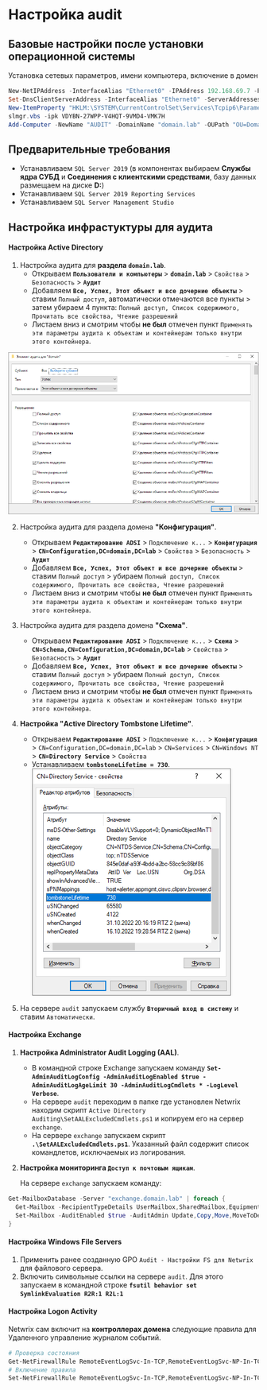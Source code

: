 # Настройка audit

## Базовые настройки после установки операционной системы

Установка сетевых параметров, имени компьютера, включение в домен

```powershell
New-NetIPAddress -InterfaceAlias "Ethernet0" -IPAddress 192.168.69.7 -PrefixLength 24 -DefaultGateway 192.168.69.254
Set-DnsClientServerAddress -InterfaceAlias "Ethernet0" -ServerAddresses ("192.168.69.1","192.168.69.2")
New-ItemProperty "HKLM:\SYSTEM\CurrentControlSet\Services\Tcpip6\Parameters\" -Name "DisabledComponents" -Value 0xffffffff -PropertyType "DWord"
slmgr.vbs -ipk VDYBN-27WPP-V4HQT-9VMD4-VMK7H
Add-Computer -NewName "AUDIT" -DomainName "domain.lab" -OUPath "OU=Domain Servers,DC=domain,DC=lab" -Credential "Администратор@domain.lab" -Restart -Force
```

## Предварительные требования

- Устанавливаем `SQL Server 2019` (в компонентах выбираем **Службы ядра СУБД** и **Соединения с клиентскими средствами**, базу данных размещаем на диске **D:**)
- Устанавливаем `SQL Server 2019 Reporting Services`
- Устанавливаем `SQL Server Management Studio`

## Настройка инфрастуктуры для аудита

#### Настройка Active Directory

1. Настройка аудита для **раздела `domain.lab`**.
   - Открываем **`Пользователи и компьютеры`** > **`domain.lab`** > `Свойства` > `Безопасность` > **`Аудит`** 
   - Добавляем **`Все, Успех, Этот объект и все дочерние объекты`** > ставим `Полный доступ`, автоматически отмечаются все пункты > затем убираем 4 пункта: `Полный доступ, Список содержимого, Прочитать все свойства, Чтение разрешений` 
   - Листаем вниз и смотрим чтобы **не был** отмечен пункт `Применять эти параметры аудита к объектам и контейнерам только внутри этого контейнера`.

![audit_example_1](audit_example_1.png)

2. Настройка аудита для раздела домена **"Конфигурация"**.
   - Открываем **`Редактирование ADSI`** > `Подключение к...` > **`Конфигурация`** > **`CN=Configuration,DC=domain,DC=lab`** > `Свойства` > `Безопасность` > **`Аудит`** 
   - Добавляем **`Все, Успех, Этот объект и все дочерние объекты`** > ставим `Полный доступ` > убираем `Полный доступ, Список содержимого, Прочитать все свойства, Чтение разрешений` 
   - Листаем вниз и смотрим чтобы **не был** отмечен пункт `Применять эти параметры аудита к объектам и контейнерам только внутри этого контейнера`.

3. Настройка аудита для раздела домена **"Схема"**.
   - Открываем **`Редактирование ADSI`** > `Подключение к...` > **`Схема`** > **`CN=Schema,CN=Configuration,DC=domain,DC=lab`** > `Свойства` > `Безопасность` > **`Аудит`** 
   - Добавляем **`Все, Успех, Этот объект и все дочерние объекты`** > ставим `Полный доступ` > убираем `Полный доступ, Список содержимого, Прочитать все свойства, Чтение разрешений` 
   - Листаем вниз и смотрим чтобы **не был** отмечен пункт `Применять эти параметры аудита к объектам и контейнерам только внутри этого контейнера`.

4. **Настройка "Active Directory Tombstone Lifetime"**.<br>
   - Открываем **`Редактирование ADSI`** > `Подключение к...` > **`Конфигурация`** > `CN=Configuration,DC=domain,DC=lab` > `CN=Services` > `CN=Windows NT` > **`CN=Directory Service`** > `Свойства` 
   - Устанавливаем **`tombstoneLifetime = 730`**.<br>
   ![audit_example_4](audit_example_2.png)

5. На сервере `audit` запускаем службу **`Вторичный вход в систему`** и ставим `Автоматически`.

#### Настройка Exchange

1. **Настройка Administrator Audit Logging (AAL)**.<br>
   - В командной строке Exchange запускаем команду **`Set-AdminAuditLogConfig -AdminAuditLogEnabled $true -AdminAuditLogAgeLimit 30 -AdminAuditLogCmdlets * -LogLevel Verbose`**.
   - На сервере `audit` переходим в папке где установлен Netwrix находим скрипт `Active Directory Auditing\SetAALExcludedCmdlets.ps1` и копируем его на сервер `exchange`.
   - На сервере `exchange` запускаем скрипт **`.\SetAALExcludedCmdlets.ps1`**. Указанный файл содержит список командлетов, исключаемых из логирования.
2. **Настройка мониторинга `Доступ к почтовым ящикам`**.<br>

   На сервере `exchange` запускаем команду:

```powershell
Get-MailboxDatabase -Server "exchange.domain.lab" | foreach { 
  Get-Mailbox -RecipientTypeDetails UserMailbox,SharedMailbox,EquipmentMailbox,LinkedMailbox,RoomMailbox | `
  Set-Mailbox -AuditEnabled $true -AuditAdmin Update,Copy,Move,MoveToDeletedItems,SoftDelete,HardDelete,FolderBind,SendAs,SendOnBehalf,MessageBind,Create -AuditDelegate Update,Move,MoveToDeletedItems,SoftDelete,HardDelete,FolderBind,SendAs,SendOnBehalf,Create 
}
```

#### Настройка Windows File Servers

1. Применить ранее созданную GPO `Audit - Настройки FS для Netwrix` для файлового сервера.
2. Включить символьные ссылки на сервере `audit`. Для этого запускаем в командной строке **`fsutil behavior set SymlinkEvaluation R2R:1 R2L:1`**

#### Настройка Logon Activity

Netwrix сам включит на **контроллерах домена** следующие правила для Удаленного управление журналом событий.

```powershell
# Проверка состояния
Get-NetFirewallRule RemoteEventLogSvc-In-TCP,RemoteEventLogSvc-NP-In-TCP,RemoteEventLogSvc-RPCSS-In-TCP | Format-Table
# Включение правила
Set-NetFirewallRule RemoteEventLogSvc-In-TCP,RemoteEventLogSvc-NP-In-TCP,RemoteEventLogSvc-RPCSS-In-TCP -Enabled True
```